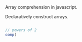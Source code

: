 Array comprehension in javascript.

Declaratively construct arrays.

```javascript

// powers of 2
comp(

```
